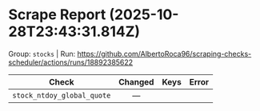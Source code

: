 # Scrape Report (2025-10-28T23:43:31.814Z)

Group: `stocks`  |  Run: https://github.com/AlbertoRoca96/scraping-checks-scheduler/actions/runs/18892385622

| Check | Changed | Keys | Error |
|---|:---:|:--|:--|
| `stock_ntdoy_global_quote` | — |  |  |
